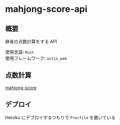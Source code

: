 # mahjong-score-api
## 概要
麻雀の点数計算をする API  
  
使用言語: `Rust`  
使用フレームワーク: `actix_web`  

## 点数計算
[mahjong-score](https://github.com/Otohito-Fuse/mahjong-score)

## デプロイ
Heroku にデプロイするつもりで `Procfile` を置いている